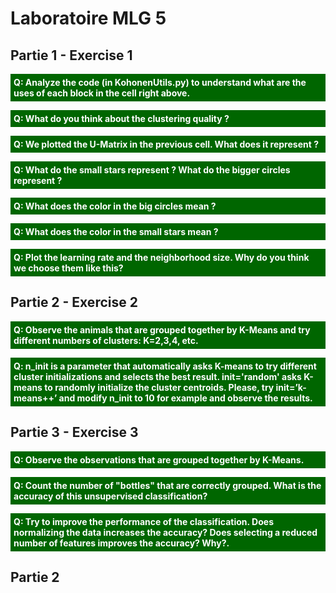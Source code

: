 

# Laboratoire MLG 5

## Partie 1 - Exercise 1

<p style="background-color:#006600; color:#fff;padding:5px; font-weight:bold">Q: Analyze the code (in KohonenUtils.py) to understand what are the uses of each block in the cell right above.</p>

<p style="background-color:#006600; color:#fff;padding:5px; font-weight:bold">Q: What do you think about the clustering quality ? </p>


<p style="background-color:#006600; color:#fff;padding:5px; font-weight:bold">Q: We plotted the U-Matrix in the previous cell. What does it represent ? </p>


<p style="background-color:#006600; color:#fff;padding:5px; font-weight:bold">Q: What do the small stars represent ? What do the bigger circles represent ? </p>


<p style="background-color:#006600; color:#fff;padding:5px; font-weight:bold">Q: What does the color in the big circles mean ? </p>


<p style="background-color:#006600; color:#fff;padding:5px; font-weight:bold">Q: What does the color in the small stars mean ? </p>


<p style="background-color:#006600; color:#fff;padding:5px; font-weight:bold">Q: Plot the learning rate and the neighborhood size. Why do you think we choose them like this? </p>

## Partie 2 - Exercise 2

<p style="background-color:#006600; color:#fff;padding:5px; font-weight:bold">Q: Observe the animals that are grouped together by K-Means and try different numbers of clusters: K=2,3,4, etc. </p>

<p style="background-color:#006600; color:#fff;padding:5px; font-weight:bold">Q: n_init is a parameter that automatically asks K-means to try different cluster initializations and selects the best result. init='random' asks K-means to randomly initialize the cluster centroids. Please, try init=’k-means++’ and modify n_init to 10 for example and observe the results. </p>

## Partie 3 - Exercise 3

<p style="background-color:#006600; color:#fff;padding:5px; font-weight:bold">Q: Observe the observations that are grouped together by K-Means. </p>

<p style="background-color:#006600; color:#fff;padding:5px; font-weight:bold">Q: Count the number of "bottles" that are correctly grouped. What is the accuracy of this unsupervised classification? </p>

<p style="background-color:#006600; color:#fff;padding:5px; font-weight:bold">Q: Try to improve the performance of the classification. Does normalizing the data increases the accuracy? Does selecting a reduced number of features improves the accuracy? Why?. </p>


## Partie 2

